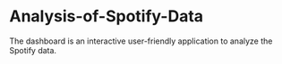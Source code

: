 # Analysis-of-Spotify-Data
The dashboard is an interactive user-friendly application to analyze the Spotify data.
